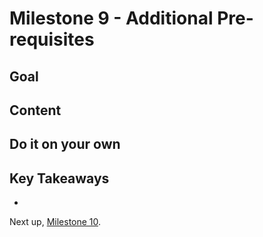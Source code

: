 # Milestone 9 - Additional Pre-requisites

## Goal


## Content


## Do it on your own


## Key Takeaways

* 

Next up, [Milestone 10](README-Milestone10.md).